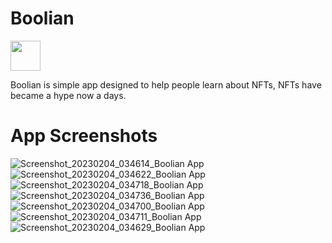 # Boolian
<img src="https://user-images.githubusercontent.com/114223204/216722756-cb8a8b11-6a63-4108-b29c-386b8477fbc7.jpg" width="48">

Boolian is simple app designed to help people learn about NFTs, NFTs have became a hype now a days.

# App Screenshots

![Screenshot_20230204_034614_Boolian App](https://user-images.githubusercontent.com/114223204/216721894-20cd721e-9f34-410e-936e-5745948a8aab.jpg)
![Screenshot_20230204_034622_Boolian App](https://user-images.githubusercontent.com/114223204/216721906-f1d7c1a2-6c66-49de-af7f-5bce7dc6a27e.jpg)
![Screenshot_20230204_034718_Boolian App](https://user-images.githubusercontent.com/114223204/216721915-5a6817d3-57cd-4137-99e5-7a23a11ad4b3.jpg)
![Screenshot_20230204_034736_Boolian App](https://user-images.githubusercontent.com/114223204/216721918-478bfa56-3d11-4c32-bcb9-d59ccb46d734.jpg)
![Screenshot_20230204_034700_Boolian App](https://user-images.githubusercontent.com/114223204/216721934-bc143719-3cc1-422c-960d-93e06a23af39.jpg)
![Screenshot_20230204_034711_Boolian App](https://user-images.githubusercontent.com/114223204/216721938-b50891a1-f85a-4852-bb6e-c965c32c86c5.jpg)
![Screenshot_20230204_034629_Boolian App](https://user-images.githubusercontent.com/114223204/216721942-740cd9f9-1273-4f05-a711-bb9bf00605f4.jpg)
